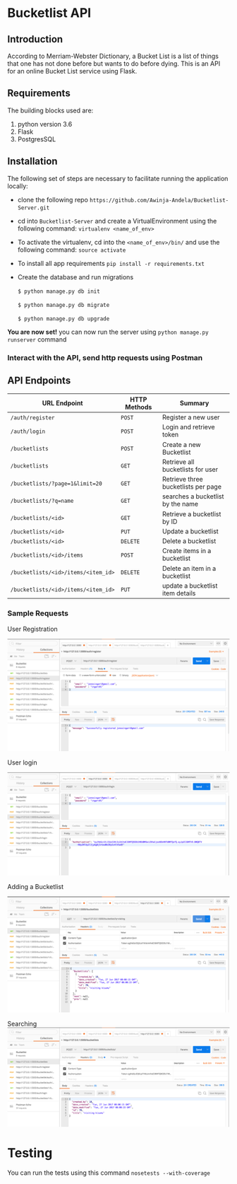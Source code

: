 # Bucketlist API
## Introduction

According to Merriam-Webster Dictionary, a Bucket List is a list of things that one has not done before but wants to do before dying.
This is an API for an online Bucket List service using Flask.

## Requirements

The building blocks used are:
  1. python version 3.6
  2. Flask
  3. PostgresSQL

## Installation

 The following set of steps are necessary to facilitate running the application locally:

   - clone the following repo
        `https://github.com/Awinja-Andela/Bucketlist-Server.git`
        
   - cd into `Bucketlist-Server` and create a VirtualEnvironment using the following command:
        `virtualenv <name_of_env>`
   - To activate the virtualenv, cd into the `<name_of_env>/bin/` and use the following command:
        `source activate`
   - To install all app requirements
        `pip install -r requirements.txt`
   - Create the database and run migrations
   
        `$ python manage.py db init`

        `$ python manage.py db migrate`

        `$ python manage.py db upgrade`

 __You are now set!__
 you can now run the server using `python manage.py runserver` command
 
 ### Interact with the API, send http requests using Postman
 
 
 ## API Endpoints
 
| URL Endpoint | HTTP Methods | Summary |
| -------- | ------------- | --------- |
| `/auth/register` | `POST`  | Register a new user|
| `/auth/login` | `POST` | Login and retrieve token|
| `/bucketlists` | `POST` | Create a new Bucketlist |
| `/bucketlists` | `GET` | Retrieve all bucketlists for user |
| `/bucketlists/?page=1&limit=20` | `GET` | Retrieve three bucketlists per page |
| `/bucketlists/?q=name` | `GET` | searches a bucketlist by the name|
| `/bucketlists/<id>` | `GET` |  Retrieve a bucketlist by ID|
| `/bucketlists/<id>` | `PUT` | Update a bucketlist |
| `/bucketlists/<id>` | `DELETE` | Delete a bucketlist |
| `/bucketlists/<id>/items` | `POST` |  Create items in a bucketlist |
| `/bucketlists/<id>/items/<item_id>` | `DELETE`| Delete an item in a bucketlist|
| `/bucketlists/<id>/items/<item_id>` | `PUT`| update a bucketlist item details|

### Sample Requests

User Registration

![Screen shot](screenshots/user_registration.png)

User login

![Screen shot](screenshots/user_login.png)

Adding a Bucketlist

![Screen shot](screenshots/user_search.png)

Searching
![Screen shot](screenshots/add_bucketlist.png)

# Testing

You can run the tests using this command `nosetests --with-coverage`



